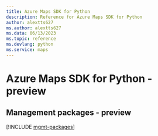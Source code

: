 ```yaml
---
title: Azure Maps SDK for Python
description: Reference for Azure Maps SDK for Python
author: alextts627
ms.author: alextts627
ms.data: 06/13/2023
ms.topic: reference
ms.devlang: python
ms.service: maps
---
```

# Azure Maps SDK for Python - preview

## Management packages - preview
[!INCLUDE [mgmt-packages](maps-mgmt-index.md)]